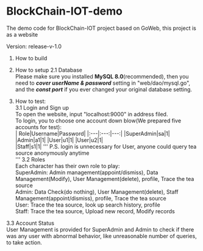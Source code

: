 # BlockChain-IOT-demo

The demo code for BlockChain-IOT project based on GoWeb, this project is as a website

Version: release-v-1.0
1. How to build  
  
2. How to setup
  2.1 Database  
    Please make sure you installed **MySQL 8.0**(recommended), then you need to ***cover userName & password*** setting in "web/dao/mysql.go", and the ***const port*** if you ever changed your original database setting.  
    
  
3. How to test:  
  3.1 Login and Sign up  
  To open the website, input "localhost:9000" in address filed.   
  To login, you  to choose one account down blow(We prepared five accounts for test):  
  | Role|Username|Password|
  |:---|:---:|---:|
  |SuperAdmin|sa|1|
  |Admin|a1|1|
  |User|u1|1|
  |User|u2|1|  
  |Staff|s1|1|
'''
  P.S. login is unnecessary for User, anyone could query tea source anonymously anytime  
'''
  3.2 Roles  
  Each character has their own role to play:  
  SuperAdmin: Admin management(appoint/dismiss), Data Management(Modify), User Management(delete), profile, Trace the tea source  
  Admin:      Data Check(do nothing), User Management(delete), Staff Management(appoint/dismiss), profile, Trace the tea source  
  User:       Trace the tea source, look up search history, profile  
  Staff:      Trace the tea source, Upload new record, Modify records  
  
  3.3 Account Status  
  User Management is provided for SuperAdmin and Admin to check if there was any user with abnormal behavior, like unreasonable number of queries, to take action.  
   
  
